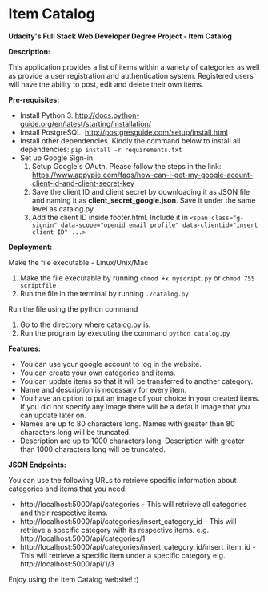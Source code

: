 # Item Catalog 
__Udacity's Full Stack Web Developer Degree Project - Item Catalog__

__Description:__

This application provides a list of items within a variety of categories as well as provide a user registration and authentication system. Registered users will have the ability to post, edit and delete their own items.

__Pre-requisites:__
* Install Python 3. http://docs.python-guide.org/en/latest/starting/installation/
* Install PostgreSQL. http://postgresguide.com/setup/install.html
* Install other dependencies. Kindly the command below to install all dependencies:
  `pip install -r requirements.txt`
* Set up Google Sign-in:
  1. Setup Google's OAuth. Please follow the steps in the link: https://www.appypie.com/faqs/how-can-i-get-my-google-acount-client-id-and-client-secret-key
  1. Save the client ID and client secret by downloading it as JSON file and naming it as __client_secret_google.json__. Save it under the same level as catalog.py.
  1. Add the client ID inside footer.html. Include it in `<span class="g-signin" data-scope="openid email profile" data-clientid="insert client ID" ...> `

__Deployment:__

Make the file executable - Linux/Unix/Mac
1. Make the file executable by running `chmod +x myscript.py` or `chmod 755 scriptfile`
1. Run the file in the terminal by running `./catalog.py`

Run the file using the python command
1. Go to the directory where catalog.py is.
1. Run the program by executing the command `python catalog.py`

__Features:__
* You can use your google account to log in the website.
* You can create your own categories and items.
* You can update items so that it will be transferred to another category.
* Name and description is necessary for every item. 
* You have an option to put an image of your choice in your created items. If you did not specify any image there will be a default image that you can update later on.
* Names are up to 80 characters long. Names with greater than 80 characters long will be truncated.
* Description are up to 1000 characters long. Description with greater than 1000 characters long will be truncated.

__JSON Endpoints:__

You can use the following URLs to retrieve specific information about categories and items that you need.
* http://localhost:5000/api/categories - This will retrieve all categories and their respective items.
* http://localhost:5000/api/categories/insert_category_id -  This will retrieve a specific category with its respective items. e.g. http://localhost:5000/api/categories/1
* http://localhost:5000/api/categories/insert_category_id/insert_item_id - This will retrieve a specific item under a specific category e.g. http://localhost:5000/api/1/3

Enjoy using the Item Catalog website! :)
